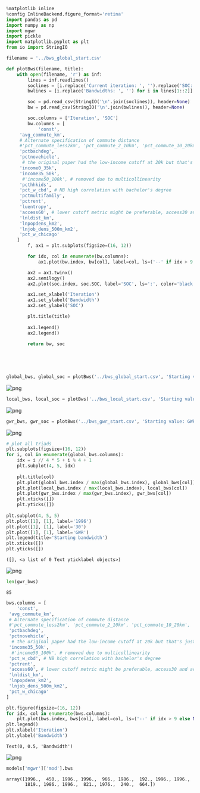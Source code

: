

```python
%matplotlib inline
%config InlineBackend.figure_format='retina'
import pandas as pd
import numpy as np
import mgwr
import pickle
import matplotlib.pyplot as plt
from io import StringIO
```


```python
filename = '../bws_global_start.csv'

def plotBws(filename, title):
    with open(filename, 'r') as inf:
        lines = inf.readlines()
        soclines = [i.replace('Current iteration: ', '').replace('SOC: ', '') for i in lines[0::2]]
        bwlines = [i.replace('Bandwidths: ', '') for i in lines[1::2]]

        soc = pd.read_csv(StringIO('\n'.join(soclines)), header=None)
        bw = pd.read_csv(StringIO('\n'.join(bwlines)), header=None)

        soc.columns = ['Iteration', 'SOC']
        bw.columns = [
            'const',
     'avg_commute_km',
     # Alternate specification of commute distance
     #'pct_commute_less2km', 'pct_commute_2_10km', 'pct_commute_10_20km',
     'pctbachdeg',
     'pctnovehicle',
      # the original paper had the low-income cutoff at 20k but that's just really low
     'income0_35k',
     'income35_50k',
      #'income50_100k', # removed due to multicollinearity
     'pcthhkids',
     'pct_w_cbd', # NB high correlation with bachelor's degree
     'pctmultifamily',
     'pctrent',
     'luentropy',
     'access60', # lower cutoff metric might be preferable, access30 and access45 are also available
     'lnldist_km',
     'lnpopdens_km2',
     'lnjob_dens_500m_km2',
     'pct_w_chicago'
    ]
        f, ax1 = plt.subplots(figsize=(16, 12))

        for idx, col in enumerate(bw.columns):
            ax1.plot(bw.index, bw[col], label=col, ls=('--' if idx > 9 else None), lw=(3 if col == 'pctnovehicle' else 0.75))

        ax2 = ax1.twinx()
        ax2.semilogy()
        ax2.plot(soc.index, soc.SOC, label='SOC', ls=':', color='black')

        ax1.set_xlabel('Iteration')
        ax1.set_ylabel('Bandwidth')
        ax2.set_ylabel('SOC')

        plt.title(title)
        
        ax1.legend()
        ax2.legend()
        
        return bw, soc

    
    
    
```


```python
global_bws, global_soc = plotBws('../bws_global_start.csv', 'Starting value: all bandwidths global (1996)')
```


![png](Plot%20Bandwidths_files/Plot%20Bandwidths_2_0.png)



```python
local_bws, local_soc = plotBws('../bws_local_start.csv', 'Starting value: all bandwidths 30')
```


![png](Plot%20Bandwidths_files/Plot%20Bandwidths_3_0.png)



```python
gwr_bws, gwr_soc = plotBws('../bws_gwr_start.csv', 'Starting value: GWR bandwidth')
```


![png](Plot%20Bandwidths_files/Plot%20Bandwidths_4_0.png)



```python
# plot all triads
plt.subplots(figsize=(16, 12))
for i, col in enumerate(global_bws.columns):
    idx = i // 4 * 5 + i % 4 + 1
    plt.subplot(4, 5, idx)
    
    plt.title(col)
    plt.plot(global_bws.index / max(global_bws.index), global_bws[col])
    plt.plot(local_bws.index / max(local_bws.index), local_bws[col])
    plt.plot(gwr_bws.index / max(gwr_bws.index), gwr_bws[col])
    plt.xticks([])
    plt.yticks([])
    
plt.subplot(4, 5, 5)
plt.plot([1], [1], label='1996')
plt.plot([1], [1], label='30')
plt.plot([1], [1], label='GWR')
plt.legend(title='Starting bandwidth')
plt.xticks([])
plt.yticks([])
```




    ([], <a list of 0 Text yticklabel objects>)




![png](Plot%20Bandwidths_files/Plot%20Bandwidths_5_1.png)



```python
len(gwr_bws)
```




    85




```python
bws.columns = [
    'const',
 'avg_commute_km',
 # Alternate specification of commute distance
 #'pct_commute_less2km', 'pct_commute_2_10km', 'pct_commute_10_20km',
 'pctbachdeg',
 'pctnovehicle',
  # the original paper had the low-income cutoff at 20k but that's just really low
 'income35_50k',
  #'income50_100k', # removed due to multicollinearity
 'pct_w_cbd', # NB high correlation with bachelor's degree
 'pctrent',
 'access60', # lower cutoff metric might be preferable, access30 and access45 are also available
 'lnldist_km',
 'lnpopdens_km2',
 'lnjob_dens_500m_km2',
 'pct_w_chicago'
]
```


```python
plt.figure(figsize=(16, 12))
for idx, col in enumerate(bws.columns):
    plt.plot(bws.index, bws[col], label=col, ls=('--' if idx > 9 else None), lw=(3 if col == 'pctnovehicle' else 0.75))
plt.legend()
plt.xlabel('Iteration')
plt.ylabel('Bandwidth')
```




    Text(0, 0.5, 'Bandwidth')




![png](Plot%20Bandwidths_files/Plot%20Bandwidths_8_1.png)



```python
models['mgwr']['mod'].bws
```




    array([1996.,  450., 1996., 1996.,  966., 1986.,  192., 1996., 1996.,
           1819., 1986., 1996.,  821., 1976.,  240.,  664.])




```python

```
